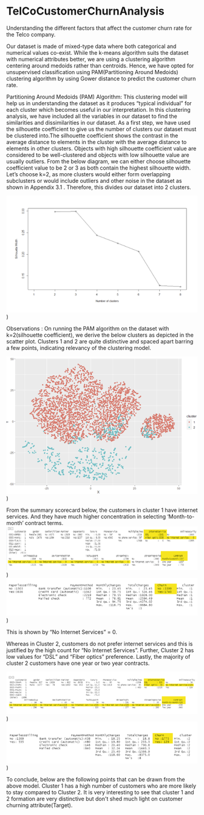 # TelCoCustomerChurnAnalysis
Understanding the different factors that affect the customer churn rate for the Telco company.

Our dataset is made of mixed-type data where both categorical and numerical values co-exist. While the k-means algorithm suits the dataset with numerical attributes better, we are using a clustering algorithm centering around medoids rather than centroids. Hence, we have opted for unsupervised classification using PAM(Partitioning Around Medoids) clustering algorithm by using Gower distance to predict the customer churn rate.

Partitioning Around Medoids (PAM) Algorithm:
This clustering model will help us in understanding the dataset as it produces “typical individual” for each cluster which becomes useful in our interpretation. In this clustering analysis, we have included all the variables in our dataset to find the similarities and dissimilarities in our dataset. As a first step, we have used the silhouette coefficient to give us the number of clusters our dataset must be clustered into.The silhouette coefficient shows the contrast in the average distance to elements in the cluster with the average distance to elements in other clusters. Objects with high silhouette coefficient value are considered to be well-clustered and objects with low silhouette value are usually outliers. From the below diagram, we can either choose silhouette coefficient value to be 2 or 3 as both contain the highest silhouette width. 
Let’s choose k=2, as more clusters would either form overlapping subclusters or would include outliers and other noise in the dataset as shown in Appendix 3.1 . Therefore, this divides our dataset into 2 clusters. 

![Screenshot](/Images/Silhouette-Width.png?raw=true "Silhoutte Width"))

Observations :
On running the PAM algorithm on the dataset with k=2(silhouette coefficient), we derive the below clusters as depicted in the scatter plot. Clusters 1 and 2 are quite distinctive and spaced apart barring a few points, indicating relevancy of the clustering model.

![Screenshot](/Images/ScatterPlot.png?raw=true "Scatter Plot"))

From the summary scorecard below, the customers in cluster 1 have internet services. And they have much higher concentration in selecting ‘Month-to-month’ contract terms. 
![Screenshot](/Images/Screenshot1.png?raw=true "Screenshot4"))
![Screenshot](/Images/Screenshot2.png?raw=true "Screenshot4"))


This is shown by “No Internet Services” = 0.

Whereas in Cluster 2, customers do not prefer internet services and this is justified by the high count for “No Internet Services”. Further, Cluster 2 has low values for “DSL” and “Fiber optics” preference. Lastly, the majority of cluster 2 customers have one year or two year contracts. 

![Screenshot](/Images/Screenshot3.png?raw=true "Screenshot3"))
![Screenshot](/Images/Screenshot4.png?raw=true "Screenshot4"))



To conclude, below are the following points that can be drawn from the above model.
Cluster 1 has a high number of customers who are more likely to stay compared to Cluster 2. 
It is very interesting to see that cluster 1 and 2 formation are very distinctive but don't shed much light on customer churning attribute(Target). 

